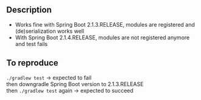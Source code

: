 ## Description

* Works fine with Spring Boot 2.1.3.RELEASE, modules are registered and (de)serialization works well
* With Spring Boot 2.1.4.RELEASE, modules are not registered anymore and test fails

## To reproduce

`./gradlew test`  -> expected to fail  
then downgradle Spring Boot version to 2.1.3.RELEASE  
then `./gradlew test` again -> expected to succeed